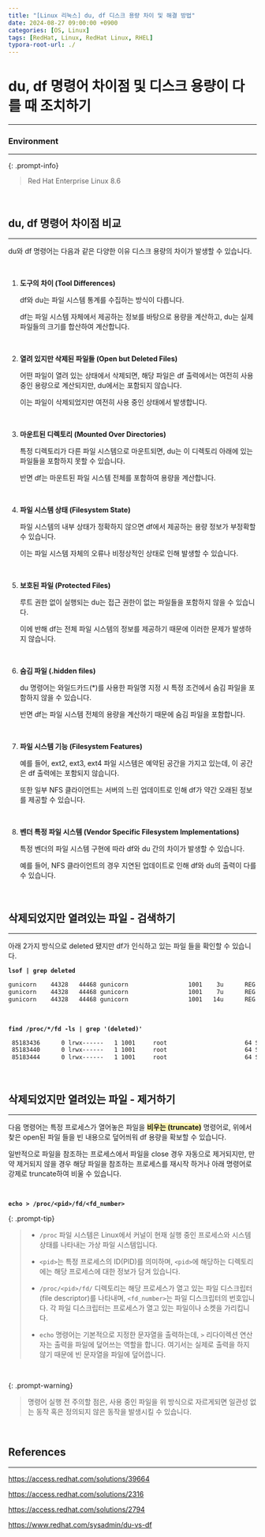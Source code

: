 ```yaml
---
title: "[Linux 리눅스] du, df 디스크 용량 차이 및 해결 방법"
date: 2024-08-27 09:00:00 +0900
categories: [OS, Linux]
tags: [RedHat, Linux, RedHat Linux, RHEL]
typora-root-url: ./
---
```


# **du, df 명령어 차이점 및 디스크 용량이 다를 때 조치하기**

---

### **Environment**

---

{: .prompt-info}

> Red Hat Enterprise Linux 8.6
>

<br/>

## **du, df 명령어 차이점 비교**

---

du와 df 명령어는 다음과 같은 다양한 이유 디스크 용량의 차이가 발생할 수 있습니다.



<br/>

1. **도구의 차이 (Tool Differences)**

   df와 du는 파일 시스템 통계를 수집하는 방식이 다릅니다. 

   df는 파일 시스템 자체에서 제공하는 정보를 바탕으로 용량을 계산하고, du는 실제 파일들의 크기를 합산하여 계산합니다.

   <br/>

2. **열려 있지만 삭제된 파일들 (Open but Deleted Files)**

   어떤 파일이 열려 있는 상태에서 삭제되면, 해당 파일은 df 출력에서는 여전히 사용 중인 용량으로 계산되지만, du에서는 포함되지 않습니다.

   이는 파일이 삭제되었지만 여전히 사용 중인 상태에서 발생합니다.

   <br/>

3. **마운트된 디렉토리 (Mounted Over Directories)**

   특정 디렉토리가 다른 파일 시스템으로 마운트되면, du는 이 디렉토리 아래에 있는 파일들을 포함하지 못할 수 있습니다. 

   반면 df는 마운트된 파일 시스템 전체를 포함하여 용량을 계산합니다.

   <br/>

4. **파일 시스템 상태 (Filesystem State)**

   파일 시스템의 내부 상태가 정확하지 않으면 df에서 제공하는 용량 정보가 부정확할 수 있습니다.

   이는 파일 시스템 자체의 오류나 비정상적인 상태로 인해 발생할 수 있습니다.

   <br/>

5. **보호된 파일 (Protected Files)**

   루트 권한 없이 실행되는 du는 접근 권한이 없는 파일들을 포함하지 않을 수 있습니다.

   이에 반해 df는 전체 파일 시스템의 정보를 제공하기 때문에 이러한 문제가 발생하지 않습니다.

   <br/>

6. **숨김 파일 (.hidden files)**

   du 명령어는 와일드카드(*)를 사용한 파일명 지정 시 특정 조건에서 숨김 파일을 포함하지 않을 수 있습니다.

   반면 df는 파일 시스템 전체의 용량을 계산하기 때문에 숨김 파일을 포함합니다.

   <br/>

7. **파일 시스템 기능 (Filesystem Features)**

   예를 들어, ext2, ext3, ext4 파일 시스템은 예약된 공간을 가지고 있는데, 이 공간은 df 출력에는 포함되지 않습니다. 

   또한 일부 NFS 클라이언트는 서버의 느린 업데이트로 인해 df가 약간 오래된 정보를 제공할 수 있습니다.

   <br/>

8. **벤더 특정 파일 시스템 (Vendor Specific Filesystem Implementations)**

   특정 벤더의 파일 시스템 구현에 따라 df와 du 간의 차이가 발생할 수 있습니다.

   예를 들어, NFS 클라이언트의 경우 지연된 업데이트로 인해 df와 du의 출력이 다를 수 있습니다.

<br/>

## **삭제되었지만 열려있는 파일 - 검색하기**

---

아래 2가지 방식으로 deleted 됐지만 df가 인식하고 있는 파일 들을 확인할 수 있습니다.

**`lsof | grep deleted`**

```bash
gunicorn    44328   44468 gunicorn                 1001    3u      REG               0,61      4096         30 /dev/shm/pym-56-96oty7zj (deleted)
gunicorn    44328   44468 gunicorn                 1001    7u      REG               0,61      4096         30 /dev/shm/pym-56-96oty7zj (deleted)
gunicorn    44328   44468 gunicorn                 1001   14u      REG               0,94         0  808923439 /tmp/wgunicorn-hyhhk9s8 (deleted)
```

<br/>

**`find /proc/*/fd -ls | grep '(deleted)'`**

```bash
 85183436      0 lrwx------   1 1001     root                      64 Sep  2 12:05 /proc/44051/fd/3 -> /dev/shm/pym-54-3xoh58sv\ (deleted)
 85183440      0 lrwx------   1 1001     root                      64 Sep  2 12:05 /proc/44051/fd/7 -> /dev/shm/pym-54-3xoh58sv\ (deleted)
 85183444      0 lrwx------   1 1001     root                      64 Sep  2 12:05 /proc/44051/fd/11 -> /tmp/wgunicorn-ph_sdcgk\ (deleted)
```

<br/>

## **삭제되었지만 열려있는 파일 - 제거하기**

---

다음 명령어는 특정 프로세스가 열어놓은 파일을 **<span style="background-color:#fff5b1">비우는 (truncate)</span>** 명령어로, 위에서 찾은 open된 파일 들을 빈 내용으로 덮어씌워 df 용량을 확보할 수 있습니다.

일반적으로 파일을 참조하는 프로세스에서 파일을 close 경우 자동으로 제거되지만, 만약 제거되지 않을 경우 해당 파일을 참조하는 프로세스를 재시작 하거나 아래 명령어로 강제로 truncate하여 비울 수 있습니다.

<br/>

**`echo > /proc/<pid>/fd/<fd_number>`**

{: .prompt-tip}

> - `/proc` 파일 시스템은 Linux에서 커널이 현재 실행 중인 프로세스와 시스템 상태를 나타내는 가상 파일 시스템입니다.
>
> - `<pid>`는 특정 프로세스의 ID(PID)를 의미하며, `<pid>`에 해당하는 디렉토리에는 해당 프로세스에 대한 정보가 담겨 있습니다.
>
> - `/proc/<pid>/fd/` 디렉토리는 해당 프로세스가 열고 있는 파일 디스크립터(file descriptor)를 나타내며, `<fd_number>`는 파일 디스크립터의 번호입니다. 각 파일 디스크립터는 프로세스가 열고 있는 파일이나 소켓을 가리킵니다.
> - `echo` 명령어는 기본적으로 지정한 문자열을 출력하는데, `>` 리다이렉션 연산자는 출력을 파일에 덮어쓰는 역할을 합니다. 여기서는 실제로 출력을 하지 않기 때문에 빈 문자열을 파일에 덮어씁니다.

<br/>

{: .prompt-warning}

> 명령어 실행 전 주의할 점은, 사용 중인 파일을 위 방식으로 자르게되면 일관성 없는 동작 혹은 정의되지 않은 동작을 발생시킬 수 있습니다.

<br/>

## **References**

---

<https://access.redhat.com/solutions/39664>

<https://access.redhat.com/solutions/2316>

<https://access.redhat.com/solutions/2794>

<https://www.redhat.com/sysadmin/du-vs-df>
